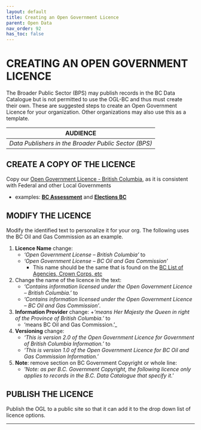 ```yaml
---
layout: default
title: Creating an Open Government Licence
parent: Open Data
nav_order: 92
has_toc: false
---
```


# CREATING AN OPEN GOVERNMENT LICENCE

The Broader Public Sector (BPS) may publish records in the BC Data Catalogue but is not permitted to use the OGL-BC and thus must create their own. These are suggested steps to create an Open Government Licence for your organization. Other organizations may also use this as a template.

|**AUDIENCE**|
|:---:|
| *Data Publishers in the Broader Public Sector (BPS)* |

## CREATE A COPY OF THE LICENCE
Copy our [Open Government Licence - British Columbia](https://www2.gov.bc.ca/gov/content?id=A519A56BC2BF44E4A008B33FCF527F61), as it is consistent with Federal and other Local Governments
+ examples: [**BC Assessment**](https://info.bcassessment.ca/pages/opengovernmentlicencebcassessment.aspx) and [**Elections BC**](https://www.elections.bc.ca/docs/EBC-Open-Data-Licence.pdf)

## MODIFY THE LICENCE
Modify the identified text to personalize it for your org. The following uses the BC Oil and Gas Commission as an example.
1. **Licence Name** change:
	+ _‘Open Government License – British Columbia’_ to
	+ _‘Open Government License – BC Oil and Gas Commission’_
		+ This name should be the same that is found on the [BC List of Agencies, Crown Corps, etc](https://www.bcpublicsectorboardapplications.gov.bc.ca/s/directoryofagencies)
1. Change the name of the licence in the text:
	+ _‘Contains information licensed under the Open Government Licence – British Columbia.’_ to
	+ _‘Contains information licensed under the Open Government Licence – BC Oil and Gas Commission’_.
1. **Information Provider** change:
	+_‘means Her Majesty the Queen in right of the Province of British Columbia.’_ to
	+ ‘means BC Oil and Gas Commission.’_
1. **Versioning** change:
	+ _‘This is version 2.0 of the Open Government Licence for Government of British Columbia Information.’_ to
	+ _‘This is version 1.0 of the Open Government Licence for BC Oil and Gas Commission Information.’_
1. **Note**: remove section on BC Government Copyright or whole line:
	+ _'Note: as per B.C. Government Copyright, the following licence only applies to records in the B.C. Data Catalogue that specify it.'_

## PUBLISH THE LICENCE 
Publish the OGL to a public site so that it can add it to the drop down list of licence options.

------------------------------------
